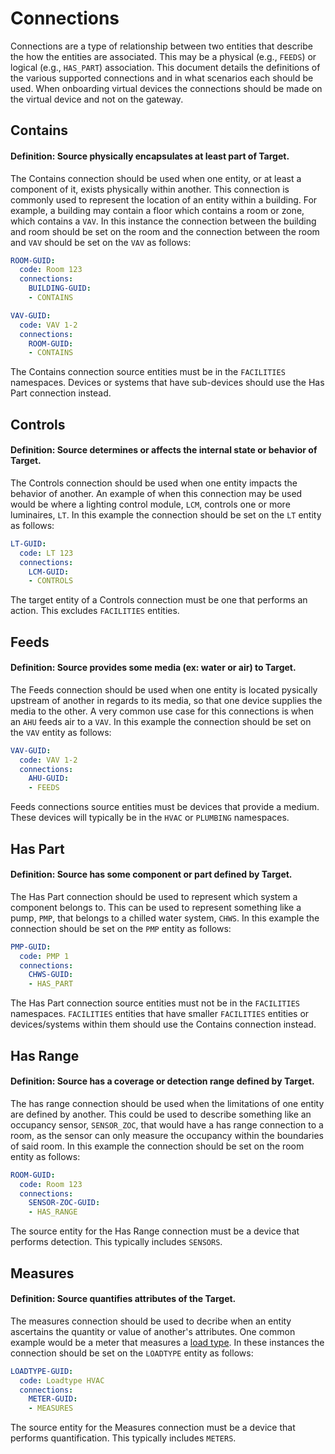 # Connections

Connections are a type of relationship between two entities that describe 
the how the entities are associated. This may be a physical (e.g., `FEEDS`) 
or logical (e.g., `HAS_PART`) association. This document details the definitions
of the various supported connections and in what scenarios each should be used.
When onboarding virtual devices the connections should be made on the virtual
device and not on the gateway.

## Contains

#### Definition: Source physically encapsulates at least part of Target.

The Contains connection should be used when one entity, or at least a component of it,
exists physically within another. This connection is commonly used to represent the 
location of an entity within a building. For example, a building may contain a floor 
which contains a room or zone, which contains a `VAV`. In this instance the connection
between the building and room should be set on the room and the connection between the 
room and `VAV` should be set on the `VAV` as follows:

``` yaml
ROOM-GUID: 
  code: Room 123
  connections:
    BUILDING-GUID:
    - CONTAINS
```
``` yaml
VAV-GUID: 
  code: VAV 1-2
  connections:
    ROOM-GUID:
    - CONTAINS
```

The Contains connection source entities must be in the `FACILITIES` namespaces. Devices 
or systems that have sub-devices should use the Has Part connection instead.

## Controls

#### Definition: Source determines or affects the internal state or behavior of Target.

The Controls connection should be used when one entity impacts the behavior of another.
An example of when this connection may be used would be where a lighting control 
module, `LCM`, controls one or more luminaires, `LT`. In this example the connection should
be set on the `LT` entity as follows:

``` yaml
LT-GUID: 
  code: LT 123
  connections:
    LCM-GUID:
    - CONTROLS
```

The target entity of a Controls connection must be one that performs an action. This
excludes `FACILITIES` entities.

## Feeds

#### Definition: Source provides some media (ex: water or air) to Target.

The Feeds connection should be used when one entity is located pysically upstream of 
another in regards to its media, so that one device supplies the media to the other.
A very common use case for this connections is when an `AHU` feeds air to a `VAV`.
In this example the connection should be set on the `VAV` entity as follows:

``` yaml
VAV-GUID: 
  code: VAV 1-2
  connections:
    AHU-GUID:
    - FEEDS
```

Feeds connections source entities must be devices that provide a medium. These devices
will typically be in the `HVAC` or `PLUMBING` namespaces.

## Has Part

#### Definition: Source has some component or part defined by Target.

The Has Part connection should be used to represent which system a component belongs to.
This can be used to represent something like a pump, `PMP`, that belongs to a chilled 
water system, `CHWS`. In this example the connection should be set on the `PMP` entity as follows:

``` yaml
PMP-GUID: 
  code: PMP 1
  connections:
    CHWS-GUID:
    - HAS_PART
```

The Has Part connection source entities must not be in the `FACILITIES` namespaces. `FACILITIES`
entities that have smaller `FACILITIES` entities or devices/systems within them should use the
Contains connection instead.

## Has Range

#### Definition: Source has a coverage or detection range defined by Target.

The has range connection should be used when the limitations of one entity are defined by another.
This could be used to describe something like an occupancy sensor, `SENSOR_ZOC`, that would have
a has range connection to a room, as the sensor can only measure the occupancy within the 
boundaries of said room. In this example the connection should be set on the room entity as follows:

``` yaml
ROOM-GUID: 
  code: Room 123
  connections:
    SENSOR-ZOC-GUID:
    - HAS_RANGE
```

The source entity for the Has Range connection must be a device that performs detection.
This typically includes `SENSORS`.

## Measures

#### Definition: Source quantifies attributes of the Target.

The measures connection should be used to decribe when an entity ascertains the 
quantity or value of another's attributes. One common example would be a meter that measures a 
[load type](https://github.com/google/digitalbuildings/blob/master/ontology/yaml/resources/METERS/entity_types/LOADTYPES.yaml).
In these instances the connection should be set on the `LOADTYPE` entity as follows:

``` yaml
LOADTYPE-GUID: 
  code: Loadtype HVAC
  connections:
    METER-GUID:
    - MEASURES
```

The source entity for the Measures connection must be a device that performs quantification.
This typically includes `METERS`.
